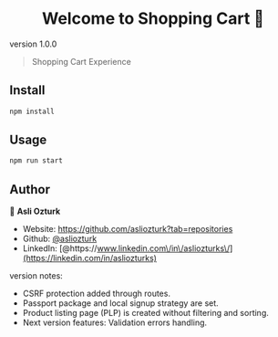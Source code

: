 <h1 align="center">Welcome to Shopping Cart 👋</h1>

version 1.0.0

> Shopping Cart Experience

## Install

```sh
npm install
```

## Usage

```sh
npm run start
```

## Author

👤 **Asli Ozturk**

* Website: https://github.com/asliozturk?tab=repositories
* Github: [@asliozturk](https://github.com/asliozturk)
* LinkedIn: [@https:\/\/www.linkedin.com\/in\/asliozturks\/](https://linkedin.com/in/asliozturks)

version notes:

- CSRF protection added through routes.
- Passport package and local signup strategy are set.
- Product listing page (PLP) is created without filtering and sorting.
- Next version features: Validation errors handling.